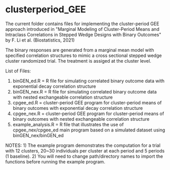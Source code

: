 # clusterperiod_GEE
The current folder contains files for implementing the cluster-period GEE approach introduced in  "Marginal Modeling of Cluster-Period Means and Intraclass Correlations in Stepped Wedge Designs with Binary Outcomes" by F. Li et al. (Biostatistics, 2021)

The binary responses are generated from a marginal mean model with specified correlation structures to mimic a cross sectional stepped wedge 
cluster randomized trial. The treatment is assiged at the cluster level. 

List of Files:
1) binGEN_ed.R = R file for simulating correlated binary outcome data with exponential decay correlation structure
2) binGEN_nex.R = R file for simulating correlated binary outcome data with nested exchangeable correlation structure
3) cpgee_ed.R = cluster-period GEE program for cluster-period means of binary outcomes with exponential decay correlation structure
4) cpgee_nex.R = cluster-period GEE program for cluster-period means of binary outcomes with nested exchangeable correlation structure
3) example_analysis.R = R file that illustrates the use of cpgee_nex/cpgee_ed main program based on a simulated dataset using binGEN_nex/binGEN_ed

NOTES:  1) The example program demonstrates the computation for a trial with 12 clusters, 20~30 individuals per cluster at each period and 5 periods (1 baseline). 
	    2) You will need to change path/directory names to import the functions before running the example program. 
